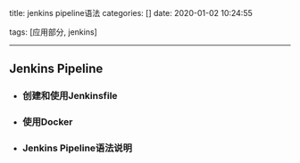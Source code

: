 title: jenkins pipeline语法
categories: []
date: 2020-01-02 10:24:55

tags: [应用部分, jenkins]

---



## Jenkins Pipeline

- ### 创建和使用Jenkinsfile



- ### 使用Docker



- ### Jenkins Pipeline语法说明